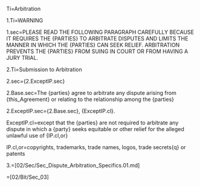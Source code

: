 Ti=Arbitration

1.Ti=WARNING

1.sec=<span style="text-transform: uppercase">Please read the following paragraph carefully because it requires the {parties} to arbitrate disputes and limits the manner in which the {parties} can seek relief.  Arbitration prevents the {parties} from suing in court or from having a jury trial.</span>

2.Ti=Submission to Arbitration

2.sec={2.ExceptIP.sec}

2.Base.sec=The {parties} agree to arbitrate any dispute arising from {this_Agreement} or relating to the relationship among the {parties}

2.ExceptIP.sec={2.Base.sec}, {ExceptIP.cl}.

ExceptIP.cl=except that the {parties} are not required to arbitrate any dispute in which a {party} seeks equitable or other relief for the alleged unlawful use of {IP.cl,or}

IP.cl,or=copyrights, trademarks, trade names, logos, trade secrets{q} or patents

3.=[02/Sec/Sec_Dispute_Arbitration_Specifics.01.md]

=[02/Bit/Sec_03]